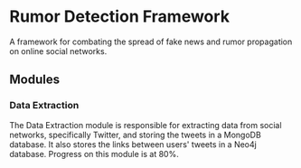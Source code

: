 # Rumor Detection Framework

A framework for combating the spread of fake news and rumor propagation on online social networks.

## Modules

### Data Extraction

The Data Extraction module is responsible for extracting data from social networks, specifically Twitter, and storing the tweets in a MongoDB database. It also stores the links between users' tweets in a Neo4j database. Progress on this module is at 80%.

